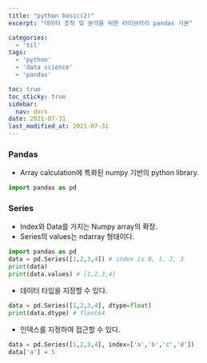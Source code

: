 ```yaml
---
title: "python basic(2)"
excerpt: "데이터 조작 및 분석을 위한 라이브러리 pandas 기본"

categories:
  - 'til'
tags:
  - 'python'
  - 'data science'
  - 'pandas'

toc: true
toc_sticky: true
sidebar:
  nav: docs
date: 2021-07-31
last_modified_at: 2021-07-31
---
```


### Pandas

* Array calculation에 특화된 numpy 기반의 python library.
```py
import pandas as pd
```

### Series 

* Index와 Data를 가지는 Numpy array의 확장.
* Series의 values는 ndarray 형태이다.
```py
import pandas as pd
data = pd.Series([1,2,3,4]) # index is 0, 1, 2, 3
print(data)
print(data.values) # [1,2,3,4]
```
* 데이터 타입을 지정할 수 있다.
```py
data = pd.Series([1,2,3,4], dtype=float)
print(data.dtype) # float64
```
* 인덱스를 지정하여 접근할 수 있다.
```py
data = pd.Series([1,2,3,4], index=['a','b','c','d'])
data['a'] = 5
```